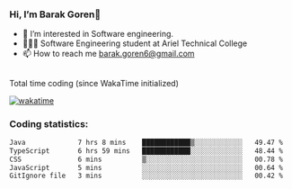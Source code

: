 ###  Hi, I’m Barak Goren👋
- 👀 I’m interested in Software engineering.
- 👨🏼‍🎓 Software Engineering student at Ariel Technical College
- 📫 How to reach me barak.goren6@gmail.com
##
Total time coding (since WakaTime initialized)

[![wakatime](https://wakatime.com/badge/user/5cc5ec80-a806-4ca2-a704-db29274e48cd.svg)](https://wakatime.com/@5cc5ec80-a806-4ca2-a704-db29274e48cd)

   
### Coding statistics:

<!--START_SECTION:waka-->

```txt
Java             7 hrs 8 mins    ████████████▒░░░░░░░░░░░░   49.47 %
TypeScript       6 hrs 59 mins   ████████████░░░░░░░░░░░░░   48.44 %
CSS              6 mins          ▒░░░░░░░░░░░░░░░░░░░░░░░░   00.78 %
JavaScript       5 mins          ░░░░░░░░░░░░░░░░░░░░░░░░░   00.64 %
GitIgnore file   3 mins          ░░░░░░░░░░░░░░░░░░░░░░░░░   00.42 %
```

<!--END_SECTION:waka-->

<!---
barakgoren/barakgoren is a ✨ special ✨ repository because its `README.md` (this file) appears on your GitHub profile.
You can click the Preview link to take a look at your changes.
--->

